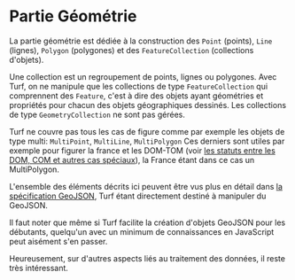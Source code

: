 # Partie Géométrie

La partie géométrie est dédiée à la construction des `Point` (points), `Line` (lignes), `Polygon` (polygones) et des `FeatureCollection` (collections d'objets).

Une collection est un regroupement de points, lignes ou polygones. Avec Turf, on ne manipule que les collections de type `FeatureCollection` qui comprennent des `Feature`, c'est à dire des objets ayant géométries et propriétés pour chacun des objets géographiques dessinés. Les collections de  type `GeometryCollection` ne sont pas gérées.

Turf ne couvre pas tous les cas de figure comme par exemple les objets de type multi: `MultiPoint`, `MultiLine`, `MultiPolygon`
Ces derniers sont utiles par exemple pour figurer la france et les DOM-TOM (voir [les statuts entre les DOM, COM et autres cas spéciaux](https:/fr.wikipedia.org/wiki/France_d%27outre-mer)),  la France étant dans ce cas un MultiPolygon.

L'ensemble des éléments décrits ici peuvent être vus plus en détail dans [la spécification GeoJSON](http:/geojson.org/geojson-spec.html), Turf étant directement destiné à manipuler du GeoJSON.

Il faut noter que même si Turf facilite la création d'objets GeoJSON pour les débutants, quelqu'un avec un minimum de connaissances en JavaScript peut aisément s'en passer.

Heureusement, sur d'autres aspects liés au traitement des données, il reste très intéressant.